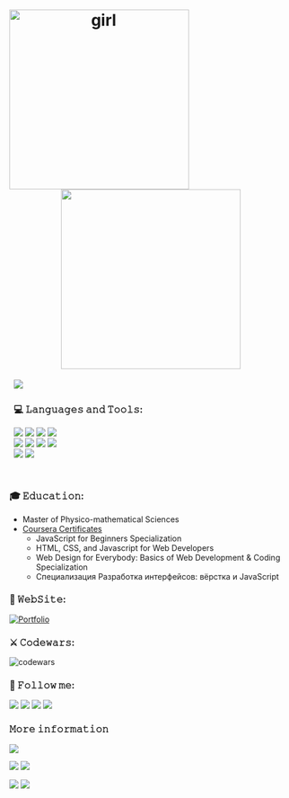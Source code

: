 <h1  align='center'>
  <img src="https://media.tenor.com/AlUkiGkR2j8AAAAC/new-game-ahagon-umiko-programming.gif" alt="girl" width="320" align="left">
  <img src="https://readme-typing-svg.herokuapp.com?font=Courier+New&size=35&duration=4000&color=59A5FE&center=true&vCenter=true&width=600&lines=Hi+there%2C+I'm+Anna+%F0%9F%A4%8D;I'm+FrontEnd+Developer" width="320">
</h1>



<!-- <h4 align='center'> 📍  𝕀'𝕞 𝕠𝕡𝕖𝕟 𝕥𝕠 𝕟𝕖𝕨 𝕛𝕠𝕓 𝕠𝕡𝕡𝕠𝕣𝕥𝕦𝕟𝕚𝕥𝕚𝕖𝕤  </h4> -->

&nbsp; ![](https://komarev.com/ghpvc/?username=anysofronova&color=59A5FE&style=for-the-badge)
 
### &nbsp; 💻 𝙻𝚊𝚗𝚐𝚞𝚊𝚐𝚎𝚜 𝚊𝚗𝚍 𝚃𝚘𝚘𝚕𝚜:
<div>
  &nbsp; <img src="https://img.shields.io/badge/html5-%23323330.svg?style=for-the-badge&logo=html5&logoColor=white">
  <img src="https://img.shields.io/badge/SASS-323330.svg?style=for-the-badge&logo=SASS&logoColor=white">
  <img src="https://img.shields.io/badge/tailwindcss-%23323330.svg?style=for-the-badge&logo=tailwind-css&logoColor=white">
  <img src="https://img.shields.io/badge/-material_ui-%23323330?style=for-the-badge&logo=mui&logoColor=white">
 </div>  
<div>
  &nbsp; <img src="https://img.shields.io/badge/javascript-%23323330.svg?style=for-the-badge&logo=javascript&logoColor=white">
  <img src="https://img.shields.io/badge/typescript-%23323330.svg?style=for-the-badge&logo=typescript&logoColor=white">
  <img src="https://img.shields.io/badge/react-%23323330.svg?style=for-the-badge&logo=react&logoColor=white">
  <img src="https://img.shields.io/badge/redux-%23323330.svg?style=for-the-badge&logo=redux&logoColor=white">
</div> 
<div>
  &nbsp; <img src="https://img.shields.io/badge/git-%23323330.svg?style=for-the-badge&logo=git&logoColor=white">
  <img src="https://img.shields.io/badge/webstorm-143?style=for-the-badge&logo=webstorm&logoColor=white&color=%23323330">
</div> 

&nbsp;  
### 🎓 𝙴𝚍𝚞𝚌𝚊𝚝𝚒𝚘𝚗:
  - Master of Physico-mathematical Sciences
  - [Coursera Certificates](https://github.com/anysofronova/Coursera-Certificates/blob/main/README.md)
    - JavaScript for Beginners Specialization
    - HTML, CSS, and Javascript for Web Developers
    - Web Design for Everybody: Basics of Web Development & Coding Specialization
    - Специализация Разработка интерфейсов: вёрстка и JavaScript

### 💼 𝚆𝚎𝚋𝚂𝚒𝚝𝚎: 
[![Portfolio](https://github-readme-stats.vercel.app/api/pin/?username=anysofronova&repo=anna-sofronova-portfolio&theme=github_dark&show_icons=true)](https://github.com/anysofronova/anna-sofronova-portfolio)

### ⚔️ 𝙲𝚘𝚍𝚎𝚠𝚊𝚛𝚜:
![codewars](https://www.codewars.com/users/anna_sofronova/badges/small)

### 📱 𝙵𝚘𝚕𝚕𝚘𝚠 𝚖𝚎:
<a href="mailto:anna.sofronova.frontend@gmail.com"><img src="https://img.shields.io/badge/Gmail-323330?style=for-the-badge&logo=gmail&logoColor=white"></a> 
<a href="https://t.me/Anna_Fawn"><img src="https://img.shields.io/badge/Telegram-323330?style=for-the-badge&logo=telegram&logoColor=white"></a> 
<a href="https://www.linkedin.com/in/anna-sofronova-9975a81ab/"><img src="https://img.shields.io/badge/linkedin-%23323330.svg?style=for-the-badge&logo=linkedin&logoColor=white"></a> 
<a href="https://www.instagram.com/anya.fawn/"><img src="https://img.shields.io/badge/Instagram-%23323330.svg?style=for-the-badge&logo=Instagram&logoColor=white"></a>


### 𝙼𝚘𝚛𝚎 𝚒𝚗𝚏𝚘𝚛𝚖𝚊𝚝𝚒𝚘𝚗

![](https://github-profile-summary-cards.vercel.app/api/cards/profile-details?username=anysofronova&theme=github_dark)

![](https://github-profile-summary-cards.vercel.app/api/cards/most-commit-language?username=anysofronova&theme=github_dark)
![](https://github-profile-summary-cards.vercel.app/api/cards/repos-per-language?username=anysofronova&theme=github_dark)

![](https://github-profile-summary-cards.vercel.app/api/cards/stats?username=anysofronova&theme=github_dark)
![](https://github-profile-summary-cards.vercel.app/api/cards/productive-time?username=anysofronova&theme=github_dark)
